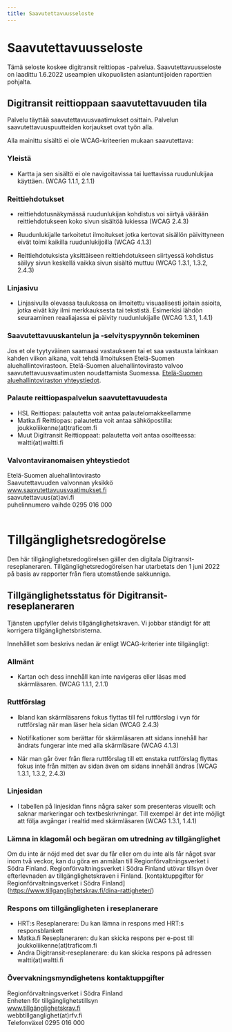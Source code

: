 ```yaml
---
title: Saavutettavuusseloste
---
```


# Saavutettavuusseloste

Tämä seloste koskee digitransit reittiopas -palvelua. Saavutettavuusseloste on laadittu 1.6.2022 useampien ulkopuolisten asiantuntijoiden raporttien pohjalta.

## Digitransit reittioppaan saavutettavuuden tila

Palvelu täyttää saavutettavuusvaatimukset osittain. Palvelun saavutettavuuspuutteiden korjaukset ovat työn alla.

Alla mainittu sisältö ei ole WCAG-kriteerien mukaan saavutettava:

### Yleistä

- Kartta ja sen sisältö ei ole navigoitavissa tai luettavissa ruudunlukijaa käyttäen. (WCAG 1.1.1, 2.1.1)

### Reittiehdotukset

- reittiehdotusnäkymässä ruudunlukijan kohdistus voi siirtyä väärään reittiehdotukseen koko sivun sisältöä lukiessa (WCAG 2.4.3)

- Ruudunlukijalle tarkoitetut ilmoitukset jotka kertovat sisällön päivittyneen eivät toimi kaikilla ruudunlukijoilla (WCAG 4.1.3)

- Reittiehdotuksista yksittäiseen reittiehdotukseen siirtyessä kohdistus säilyy sivun keskellä vaikka sivun sisältö muttuu (WCAG 1.3.1, 1.3.2, 2.4.3)

### Linjasivu

- Linjasivulla olevassa taulukossa on ilmoitettu visuaalisesti joitain asioita, jotka eivät käy ilmi merkkauksesta tai tekstistä. Esimerkisi lähdön seuraaminen reaaliajassa ei päivity ruudunlukijalle (WCAG 1.3.1, 1.4.1)

### Saavutettavuuskantelun ja -selvityspyynnön tekeminen

Jos et ole tyytyväinen saamaasi vastaukseen tai et saa vastausta lainkaan kahden viikon aikana, voit tehdä ilmoituksen Etelä-Suomen aluehallintovirastoon. Etelä-Suomen aluehallintovirasto valvoo saavutettavuusvaatimusten noudattamista Suomessa. [Etelä-Suomen aluehallintoviraston yhteystiedot](https://www.saavutettavuusvaatimukset.fi/kayttajan-oikeudet/).

### Palaute reittiopaspalvelun saavutettavuudesta

- HSL Reittiopas: palautetta voit antaa palautelomakkeellamme <br>
- Matka.fi Reittiopas: palautetta voit antaa sähköpostilla: joukkoliikenne(at)traficom.fi<br>
- Muut Digitransit Reittioppaat: palautetta voit antaa osoitteessa: waltti(at)waltti.fi<br>

### Valvontaviranomaisen yhteystiedot

Etelä-Suomen aluehallintovirasto<br>
Saavutettavuuden valvonnan yksikkö<br>
www.saavutettavuusvaatimukset.fi<br>
saavutettavuus(at)avi.fi<br>
puhelinnumero vaihde 0295 016 000
<br><br>


# Tillgänglighetsredogörelse

Den här tillgänglighetsredogörelsen gäller den digitala Digitransit-reseplaneraren. Tillgänglighetsredogörelsen har utarbetats den 1 juni 2022 på basis av rapporter från flera utomstående sakkunniga.

## Tillgänglighetsstatus för Digitransit-reseplaneraren

Tjänsten uppfyller delvis tillgänglighetskraven. Vi jobbar ständigt för att korrigera tillgänglighetsbristerna.

Innehållet som beskrivs nedan är enligt WCAG-kriterier inte tillgängligt:

### Allmänt

- Kartan och dess innehåll kan inte navigeras eller läsas med skärmläsaren. (WCAG 1.1.1, 2.1.1)

### Ruttförslag

- Ibland kan skärmläsarens fokus flyttas till fel ruttförslag i vyn för ruttförslag när man läser hela sidan (WCAG 2.4.3)

- Notifikationer som berättar för skärmläsaren att sidans innehåll har ändrats fungerar inte med alla skärmläsare (WCAG 4.1.3)

- När man går över från flera ruttförslag till ett enstaka ruttförslag flyttas fokus inte från mitten av sidan även om sidans innehåll ändras (WCAG 1.3.1, 1.3.2, 2.4.3)

### Linjesidan

- I tabellen på linjesidan finns några saker som presenteras visuellt och saknar markeringar och textbeskrivningar. Till exempel är det inte möjligt att följa avgångar i realtid med skärmläsaren (WCAG 1.3.1, 1.4.1)

### Lämna in klagomål och begäran om utredning av tillgänglighet

Om du inte är nöjd med det svar du får eller om du inte alls får något svar inom två veckor, kan du göra en anmälan till Regionförvaltningsverket i Södra Finland. Regionförvaltningsverket i Södra Finland utövar tillsyn över efterlevnaden av tillgänglighetskraven i Finland. [kontaktuppgifter för Regionförvaltningsverket i Södra Finland] (https://www.tillganglighetskrav.fi/dina-rattigheter/)

### Respons om tillgängligheten i reseplanerare

- HRT:s Reseplanerare: Du kan lämna in respons med HRT:s responsblankett
- Matka.fi Reseplaneraren: du kan skicka respons per e-post till joukkoliikenne(at)traficom.fi
- Andra Digitransit-reseplanerare: du kan skicka respons på adressen waltti(at)waltti.fi

### Övervakningsmyndighetens kontaktuppgifter

Regionförvaltningsverket i Södra Finland<br>
Enheten för tillgänglighetstillsyn<br>
www.tillgänglighetskrav.fi<br>
webbtillganglighet(at)rfv.fi<br>
Telefonväxel 0295 016 000
